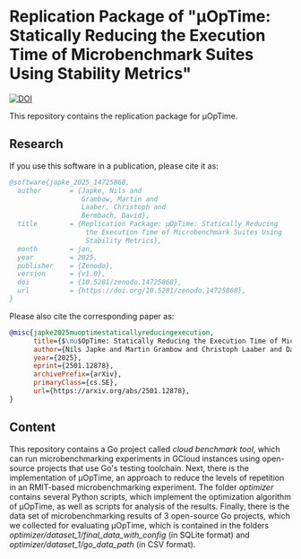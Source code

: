 # Replication Package of "µOpTime: Statically Reducing the Execution Time of Microbenchmark Suites Using Stability Metrics"

[![DOI](https://zenodo.org/badge/DOI/10.5281/zenodo.14725868.svg)](https://doi.org/10.5281/zenodo.14725868)

This repository contains the replication package for μOpTime.

## Research

If you use this software in a publication, please cite it as:

```bibtex
@software{japke_2025_14725868,
  author       = {Japke, Nils and
                  Grambow, Martin and
                  Laaber, Christoph and
                  Bermbach, David},
  title        = {Replication Package: µOpTime: Statically Reducing
                   the Execution Time of Microbenchmark Suites Using
                   Stability Metrics},
  month        = jan,
  year         = 2025,
  publisher    = {Zenodo},
  version      = {v1.0},
  doi          = {10.5281/zenodo.14725868},
  url          = {https://doi.org/10.5281/zenodo.14725868},
}
```

Please also cite the corresponding paper as:

```bibtex
@misc{japke2025muoptimestaticallyreducingexecution,
      title={$\mu$OpTime: Statically Reducing the Execution Time of Microbenchmark Suites Using Stability Metrics}, 
      author={Nils Japke and Martin Grambow and Christoph Laaber and David Bermbach},
      year={2025},
      eprint={2501.12878},
      archivePrefix={arXiv},
      primaryClass={cs.SE},
      url={https://arxiv.org/abs/2501.12878}, 
}
```

## Content

This repository contains a Go project called _cloud benchmark tool_, which can run microbenchmarking experiments in GCloud instances using open-source projects that use Go's testing toolchain.
Next, there is the implementation of μOpTime, an approach to reduce the levels of repetition in an RMIT-based microbenchmarking experiment.
The folder _optimizer_ contains several Python scripts, which implement the optimization algorithm of μOpTime, as well as scripts for analysis of the results.
Finally, there is the data set of microbenchmarking results of 3 open-source Go projects, which we collected for evaluating μOpTime, which is contained in the folders _optimizer/dataset_1/final\_data\_with\_config_ (in SQLite format) and _optimizer/dataset_1/go\_data\_path_ (in CSV format).

